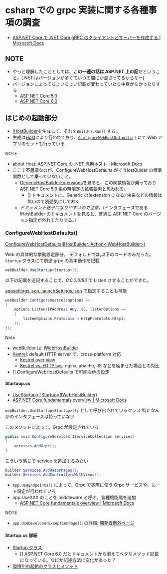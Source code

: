 # csharp での grpc 実装に関する各種事項の調査

- [ASP\.NET Core で \.NET Core gRPC のクライアントとサーバーを作成する \| Microsoft Docs](https://docs.microsoft.com/ja-jp/aspnet/core/tutorials/grpc/grpc-start?view=aspnetcore-3.0&tabs=visual-studio)

## NOTE

- やっと理解したこととしては、**この一連の話は ASP.NET 上の話**だということ。(.NET はバージョンが多くていつの間にか混ざってるからなー)
- バージョンによってちょいちょい記載が変わっていたり中身がなかったりする
  - [ASP\.NET Core 5.0](https://docs.microsoft.com/ja-jp/aspnet/core/introduction-to-aspnet-core?view=aspnetcore-5.0)
  - [ASP\.NET Core 6.0](https://docs.microsoft.com/ja-jp/aspnet/core/introduction-to-aspnet-core?view=aspnetcore-6.0)

## はじめの起動部分

- [IHostBuilder](https://docs.microsoft.com/ja-jp/dotnet/api/microsoft.extensions.hosting.ihostbuilder?view=dotnet-plat-ext-6.0&viewFallbackFrom=net-5.0)を生成して、それを`Build().Run()` する。
- 生成は[Host](https://docs.microsoft.com/ja-jp/dotnet/api/microsoft.extensions.hosting.host?view=dotnet-plat-ext-6.0)により行われており、[`ConfigureWebHostDefaults()`](https://docs.microsoft.com/ja-jp/dotnet/api/microsoft.extensions.hosting.generichostbuilderextensions.configurewebhostdefaults?view=aspnetcore-5.0) にて Web アプリのセットも行っている

NOTE

- about Host: [ASP\.NET Core の \.NET 汎用ホスト \| Microsoft Docs](https://docs.microsoft.com/ja-jp/aspnet/core/fundamentals/host/generic-host?view=aspnetcore-5.0)
- ここで不思議なのが、ConfigureWebHostDefaults がで IHostBuider の標準関数として乗っていないこと。
  - [GenericHostBuilderExtensions](https://docs.microsoft.com/ja-jp/dotnet/api/microsoft.extensions.hosting.generichostbuilderextensions?view=aspnetcore-5.0)を見ると、この関数情報が乗っており ASP.NET Core 5.0 系の時限定の拡張要素と思われる。
    - [] ドキュメントに、Generic の(extension になる) 由来などの情報は無いので別途気にしておく
  - _ドキュメント迷子になりやすいので注意_。(インタフェースである IHostBuilder のドキュメントを見ると、普通に ASP.NET Core のバージョン指定が外れてたりする。)

### ConfigureWebHostDefaults()

[ConfigureWebHostDefaults\(IHostBuilder, Action\<IWebHostBuilder\>\)](https://docs.microsoft.com/ja-jp/dotnet/api/microsoft.extensions.hosting.generichostbuilderextensions.configurewebhostdefaults?view=aspnetcore-5.0)

Web の具体的な挙動設定部分。
デフォルトでは,以下のコードのみだった。`Startup` クラスにて別途 grpc の基本動作を記載

```cs
webBuilder.UseStartup<Startup>();
```

以下の記載を追記することで、_0.0.0.0/80_ で Listen させることができた。

[appsettings.json, launchSettings.json](../visualstudio/settingFiles.md) で指定することも可能

```cs
webBuilder.ConfigureKestrel(options =>
{
    options.Listen(IPAddress.Any, 80, listenOptions =>
    {
        listenOptions.Protocols = HttpProtocols.Http2;
    });
});
```

Note

- webBuilder は: [IWebHostBuilder](https://docs.microsoft.com/ja-jp/dotnet/api/microsoft.aspnetcore.hosting.iwebhostbuilder?view=aspnetcore-6.0)
- [Kestrel](https://docs.microsoft.com/en-us/aspnet/core/fundamentals/servers/?view=aspnetcore-6.0&tabs=windows#kestrel): default HTTP server で、cross-platform 対応
  - [Kestrel over view](https://docs.microsoft.com/en-us/aspnet/core/fundamentals/servers/kestrel?view=aspnetcore-6.0)
  - [Kestrel vs\. HTTP\.sys](https://docs.microsoft.com/en-us/aspnet/core/fundamentals/servers/?view=aspnetcore-6.0&tabs=windows#korh): nginx, abache, IIS などを噛ませた場合との対比
- [] ConfigureWebHostDefaults で可能な他の設定

#### Startuup.cs

- [UseStartup\<TStartup\>\(IWebHostBuilder\)](<https://docs.microsoft.com/ja-jp/dotnet/api/microsoft.aspnetcore.hosting.webhostbuilderextensions.usestartup?view=aspnetcore-6.0#microsoft-aspnetcore-hosting-webhostbuilderextensions-usestartup-1(microsoft-aspnetcore-hosting-iwebhostbuilder)>)
- [ASP\.NET Core fundamentals overview \| Microsoft Docs](https://docs.microsoft.com/en-us/aspnet/core/fundamentals/?view=aspnetcore-6.0&tabs=windows)

`webBuilder.UseStartup<Startup>();` として呼び出されているクラス 特になんかのインタフェースは持っていない

このメソッドによって、Grpc が設定されている

```cs
public void ConfigureServices(IServiceCollection services)
{
    services.AddGrpc();
}
```

こういう感じで service を追加するみたい

```cs
builder.Services.AddRazorPages();
builder.Services.AddControllersWithViews();
```

- `app.UseEndpoints()` によって、Grpc で実際に使う Grpc サービスや、ルート設定が行われている
- app.UseXXX のことを middleware と呼ぶ。各種機能尾を追加
  - [ASP\.NET Core fundamentals overview \| Microsoft Docs](https://docs.microsoft.com/en-us/aspnet/core/fundamentals/?view=aspnetcore-6.0&tabs=windows#middleware)

NOTE

- `app.UseDeveloperExceptionPage();`の詳細: [開発者例外ページ](https://docs.microsoft.com/ja-jp/aspnet/core/fundamentals/error-handling?view=aspnetcore-3.1#developer-exception-page-2)

#### Startup.cs 詳細

- [Startup クラス](https://docs.microsoft.com/ja-jp/aspnet/core/fundamentals/startup?view=aspnetcore-5.0)
  - [] ASP.NET Core 6.0 だとドキュメントから消えてベタなメソッド記載になっている。なにか記述方法に変化があった？
- [環境別の起動のクラスとメソッド](https://docs.microsoft.com/ja-jp/aspnet/core/fundamentals/environments?view=aspnetcore-3.1#environment-based-startup-class-and-methods)
